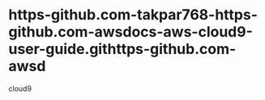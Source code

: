 # https-github.com-takpar768-https-github.com-awsdocs-aws-cloud9-user-guide.githttps-github.com-awsd
cloud9
